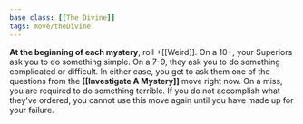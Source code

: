 ```yaml
---
base class: [[The Divine]]
tags: move/theDivine
---
```

**At the beginning of each mystery**, roll +[[Weird]]. On a 10+, your Superiors ask you to do something simple. On a 7-9, they ask you to do something complicated or difficult. In either case, you get to ask them one of the questions from the **[[Investigate A Mystery]]** move right now. On a miss, you are required to do something terrible. If you do not accomplish what they’ve ordered, you cannot use this move again until you have made up for your failure.